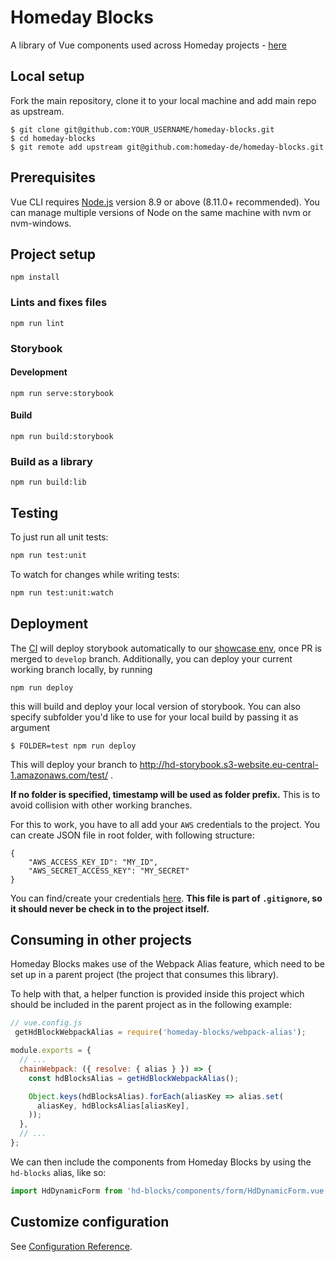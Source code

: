# Homeday Blocks
A library of Vue components used across Homeday projects - [here](http://hd-storybook.s3-website.eu-central-1.amazonaws.com/develop/)

## Local setup

Fork the main repository, clone it to your local machine and add main repo as upstream.

```
$ git clone git@github.com:YOUR_USERNAME/homeday-blocks.git
$ cd homeday-blocks
$ git remote add upstream git@github.com:homeday-de/homeday-blocks.git
```

## Prerequisites

Vue CLI requires [Node.js](https://nodejs.org/) version 8.9 or above (8.11.0+ recommended). You can manage multiple versions of Node on the same machine with nvm or nvm-windows.

## Project setup
```
npm install
```

### Lints and fixes files
```
npm run lint
```

### Storybook
#### Development
```
npm run serve:storybook
```
#### Build
```
npm run build:storybook
```
### Build as a library
```
npm run build:lib
```

## Testing

To just run all unit tests:
```bash
npm run test:unit
```

To watch for changes while writing tests:
```bash
npm run test:unit:watch
```

## Deployment

The [CI](https://travis-ci.com/homeday-de/homeday-blocks) will deploy storybook automatically to our [showcase env](http://hd-storybook.s3-website.eu-central-1.amazonaws.com/develop/), once PR is merged to `develop` branch. Additionally, you can deploy your current working branch locally, by running 

```
npm run deploy
```

this will build and deploy your local version of storybook. You can also specify subfolder you'd like to use 
for your local build by passing it as argument

```
$ FOLDER=test npm run deploy
```
This will deploy your branch to http://hd-storybook.s3-website.eu-central-1.amazonaws.com/test/ .

**If no folder is specified, timestamp will be used as folder prefix.** This is to avoid collision with other working branches.

For this to work, you have to all add your `AWS` credentials to the project. You can create JSON file in root folder, with following structure:

```
{
    "AWS_ACCESS_KEY_ID": "MY_ID",
    "AWS_SECRET_ACCESS_KEY": "MY_SECRET"
}
```

You can find/create your credentials [here](https://console.aws.amazon.com/iam/home?#security_credential).
**This file is part of `.gitignore`, so it should never be check in to the project itself.**

## Consuming in other projects
Homeday Blocks makes use of the Webpack Alias feature, which need to be set up in a parent project (the project that consumes this library).

To help with that, a helper function is provided inside this project which should be included in the parent project as in the following example:
```js
// vue.config.js
 getHdBlockWebpackAlias = require('homeday-blocks/webpack-alias');

module.exports = {
  // ...
  chainWebpack: ({ resolve: { alias } }) => {
    const hdBlocksAlias = getHdBlockWebpackAlias();

    Object.keys(hdBlocksAlias).forEach(aliasKey => alias.set(
      aliasKey, hdBlocksAlias[aliasKey],
    ));
  },
  // ...
};
```

We can then include the components from Homeday Blocks by using the `hd-blocks` alias, like so:

```js
import HdDynamicForm from 'hd-blocks/components/form/HdDynamicForm.vue';
```

## Customize configuration
See [Configuration Reference](https://cli.vuejs.org/config/).
